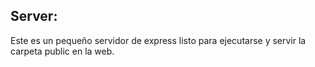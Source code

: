 ## Server:

Este es un pequeño servidor de express listo para ejecutarse y servir la carpeta public en la web.

```